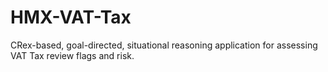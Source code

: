 # HMX-VAT-Tax
CRex-based, goal-directed, situational reasoning application for assessing VAT Tax review flags and risk.
